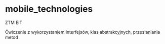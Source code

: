 # mobile_technologies
ZTM EiT

Ćwiczenie z wykorzystaniem interfejsów, klas abstrakcyjnych, przesłaniania metod
